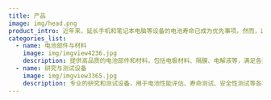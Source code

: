 ```yaml
---
title: 产品
image: img/head.png
product_intro: 近年来，延长手机和笔记本电脑等设备的电池寿命已成为优先事项。然而，这一领域的研究成果不仅限于手机等设备的应用，还为混合动力汽车和其他需要“清洁”能源的设备的电池研究奠定了基础。我们密切关注能源市场的当前趋势、战略设备引入的需求以及其他设备的开发
categories_list:
  - name: 电池部件与材料
    image: img/imgview4236.jpg
    description: 提供高品质的电池部件和材料，包括电极材料、隔膜、电解液等，满足各类电池制造需求。
  - name: 研究与测试设备
    image: img/imgview3365.jpg
    description: 专业的研究和测试设备，用于电池性能评估、寿命测试、安全性测试等各项研究工作。
---
```

